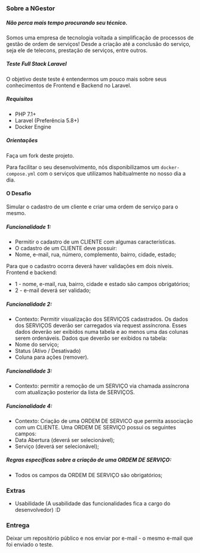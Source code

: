 ### Sobre a NGestor
##### Não perca mais tempo procurando seu técnico.
Somos uma empresa de tecnologia voltada a simplificação de processos de gestão de ordem de serviços! Desde a criação até a conclusão do serviço, seja ele de telecons, prestação de serviços, entre outros.


##### Teste Full Stack Laravel
O objetivo deste teste é entendermos um pouco mais sobre seus conhecimentos de Frontend e Backend no Laravel.

##### Requisitos
- PHP 7.1+
- Laravel (Preferência 5.8+)
- Docker Engine

##### Orientações
Faça um fork deste projeto.

Para facilitar o seu desenvolvimento, nós disponibilizamos um ``docker-compose.yml`` com o serviços que utilizamos habitualmente no nosso dia a dia.

#### O Desafio
Simular o cadastro de um cliente e criar uma ordem de serviço para o mesmo.

##### Funcionalidade 1:
  - Permitir o cadastro de um CLIENTE com algumas características. 
  - O cadastro de um CLIENTE deve possuir:
  - Nome, e-mail, rua, número, complemento, bairro, cidade, estado;

Para que o cadastro ocorra deverá haver validações em dois níveis. Frontend e backend:
- 1 - nome, e-mail, rua, bairro, cidade e estado são campos obrigatórios;
- 2 - e-mail deverá ser validado;

##### Funcionalidade 2:
  - Contexto: Permitir visualização dos SERVIÇOS cadastrados.
    Os dados dos SERVIÇOS deverão ser carregados via request assíncrona. Esses dados deverão ser exibidos numa tabela e ao menos uma das colunas serem ordenáveis.
    Dados que deverão ser exibidos na tabela:
  - Nome do serviço;
  - Status (Ativo / Desativado)
  - Coluna para ações (remover).

##### Funcionalidade 3:
  - Contexto: permitir a remoção de um SERVIÇO via chamada assíncrona com atualização posterior da lista de SERVIÇOS.

##### Funcionalidade 4:
  - Contexto: Criação de uma ORDEM DE SERVICO que permita associação com um CLIENTE. Uma ORDEM DE SERVIÇO possui os seguintes campos:
  - Data Abertura (deverá ser selecionável);
  - Serviço (deverá ser selecionável);

##### Regras específicas sobre a criação de uma ORDEM DE SERVIÇO:

- Todos os campos da  ORDEM DE SERVIÇO são obrigatórios;


### Extras

- Usabilidade (A usabilidade das funcionalidades fica a cargo do desenvolvedor) :D


### Entrega
Deixar um repositório público e nos enviar por e-mail - o mesmo e-mail que foi enviado o teste.
